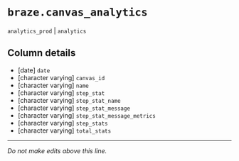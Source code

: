 # `braze.canvas_analytics`
`analytics_prod` | `analytics`

## Column details
* [date]      `date`
* [character varying] `canvas_id`
* [character varying] `name`
* [character varying] `step_stat`
* [character varying] `step_stat_name`
* [character varying] `step_stat_message`
* [character varying] `step_stat_message_metrics`
* [character varying] `step_stats`
* [character varying] `total_stats`

-------------------------------------------------------------------------------
*Do not make edits above this line.*
